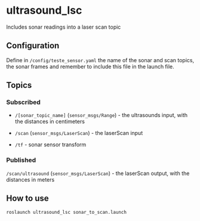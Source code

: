 # ultrasound_lsc

Includes sonar readings into a laser scan topic

## Configuration

Define in `/config/teste_sensor.yaml` the name of the sonar and scan topics, the sonar frames and remember to include this file in the launch file.

## Topics
### Subscribed

- `/[sonar_topic_name]` (`sensor_msgs/Range`) - the ultrasounds input, with the distances in centimeters

- `/scan` (`sensor_msgs/LaserScan`)  - the laserScan input

- `/tf` - sonar sensor transform

### Published

`/scan/ultrasound` (`sensor_msgs/LaserScan`) - the laserScan output, with the distances in meters

## How to use

`roslaunch ultrasound_lsc sonar_to_scan.launch`
